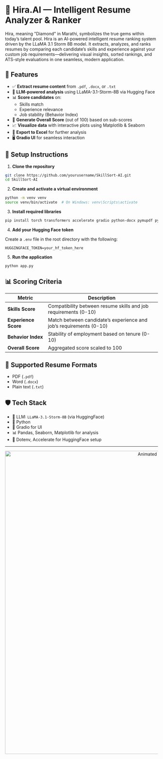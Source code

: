 # 🤖 Hira.AI — Intelligent Resume Analyzer & Ranker

Hira, meaning "Diamond" in Marathi, symbolizes the true gems within today’s talent pool. Hira is an AI-powered intelligent resume ranking system driven by the LLaMA 3.1 Storm 8B model. It extracts, analyzes, and ranks resumes by comparing each candidate’s skills and experience against your custom job requirements—delivering visual insights, sorted rankings, and ATS-style evaluations in one seamless, modern application.

## 🚀 Features

- ✅ **Extract resume content** from `.pdf`, `.docx`, or `.txt`
- 🧠 **LLM-powered analysis** using LLaMA-3.1-Storm-8B via Hugging Face
- 📊 **Score candidates** on:
  - Skills match
  - Experience relevance
  - Job stability (Behavior Index)
- 🔢 **Generate Overall Score** (out of 100) based on sub-scores
- 📈 **Visualize data** with interactive plots using Matplotlib & Seaborn
- 💾 **Export to Excel** for further analysis
- 🖥️ **Gradio UI** for seamless interaction

## 🔧 Setup Instructions

1. **Clone the repository**

```bash
git clone https://github.com/yourusername/SkillSort-AI.git
cd SkillSort-AI
```

2. **Create and activate a virtual environment**

```bash
python -m venv venv
source venv/bin/activate  # On Windows: venv\Scripts\activate
```

3. **Install required libraries**

```bash
pip install torch transformers accelerate gradio python-docx pymupdf python-dotenv huggingface_hub matplotlib seaborn pandas openpyxl
```

4. **Add your Hugging Face token**

Create a `.env` file in the root directory with the following:

```
HUGGINGFACE_TOKEN=your_hf_token_here
```

5. **Run the application**

```bash
python app.py
```

## 📊 Scoring Criteria

| Metric             | Description                                                                 |
|--------------------|-----------------------------------------------------------------------------|
| **Skills Score**   | Compatibility between resume skills and job requirements (0-10)            |
| **Experience Score** | Match between candidate’s experience and job’s requirements (0-10)        |
| **Behavior Index** | Stability of employment based on tenure (0-10)                             |
| **Overall Score**  | Aggregated score scaled to 100                                              |

## 📁 Supported Resume Formats

- PDF (`.pdf`)
- Word (`.docx`)
- Plain text (`.txt`)

## 🛡️ Tech Stack

- 🧠 LLM: `LLaMA-3.1-Storm-8B` (via HuggingFace)
- 🐍 Python
- 🎨 Gradio for UI
- 📊 Pandas, Seaborn, Matplotlib for analysis
- 🔐 Dotenv, Accelerate for HuggingFace setup

---
<p align="center">
  <img src="./resumeAI.gif" alt="Animated Coding GIF" width="1000"/>
</p>

